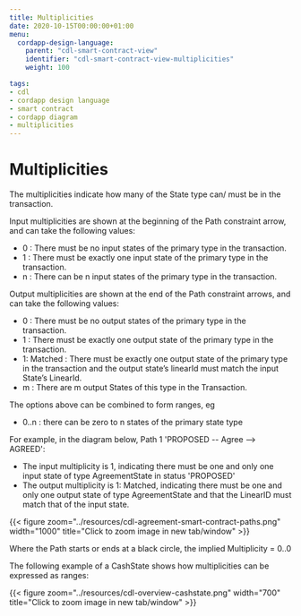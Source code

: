 ```yaml
---
title: Multiplicities
date: 2020-10-15T00:00:00+01:00
menu:
  cordapp-design-language:
    parent: "cdl-smart-contract-view"
    identifier: "cdl-smart-contract-view-multiplicities"
    weight: 100

tags:
- cdl
- cordapp design language
- smart contract
- cordapp diagram
- multiplicities
---
```


# Multiplicities

The multiplicities indicate how many of the State type can/ must be in the transaction.

Input multiplicities are shown at the beginning of the Path constraint arrow, and can take the following values:

* 0 : There must be no input states of the primary type in the transaction.
* 1 : There must be exactly one input state of the primary type in the transaction.
* n : There can be n input states of the primary type in the transaction.

Output multiplicities are shown at the end of the Path constraint arrows, and can take the following values:

* 0 : There must be no output states of the primary type in the transaction.
* 1 : There must be exactly one output state of the primary type in the transaction.
* 1: Matched : There must be exactly one output state of the primary type in the transaction and the output state’s linearId must match the input State’s LinearId.
* m : There are m output States of this type in the Transaction.

The options above can be combined to form ranges, eg

* 0..n : there can be zero to n states of the primary state type

For example, in the diagram below,  Path 1 'PROPOSED -- Agree --> AGREED':

* The input multiplicity is 1, indicating there must be one and only one input state of type AgreementState in status 'PROPOSED'
* The output multiplicity is 1: Matched, indicating there must be one and only one output state of type AgreementState and that the LinearID must match that of the input state.

{{< figure zoom="../resources/cdl-agreement-smart-contract-paths.png" width="1000" title="Click to zoom image in new tab/window" >}}

Where the Path starts or ends at a black circle, the implied Multiplicity = 0..0

The following example of a CashState shows how multiplicities can be expressed as ranges:

{{< figure zoom="../resources/cdl-overview-cashstate.png" width="700" title="Click to zoom image in new tab/window" >}}
